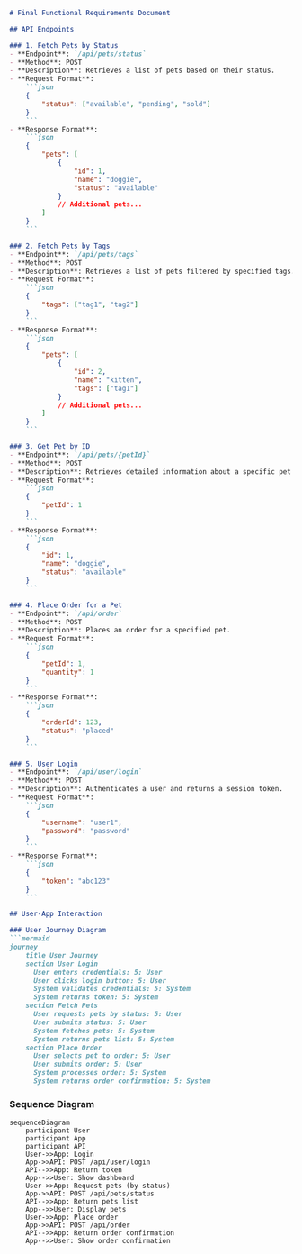 ```markdown
# Final Functional Requirements Document

## API Endpoints

### 1. Fetch Pets by Status
- **Endpoint**: `/api/pets/status`
- **Method**: POST
- **Description**: Retrieves a list of pets based on their status.
- **Request Format**:
    ```json
    {
        "status": ["available", "pending", "sold"]
    }
    ```
- **Response Format**:
    ```json
    {
        "pets": [
            {
                "id": 1,
                "name": "doggie",
                "status": "available"
            }
            // Additional pets...
        ]
    }
    ```

### 2. Fetch Pets by Tags
- **Endpoint**: `/api/pets/tags`
- **Method**: POST
- **Description**: Retrieves a list of pets filtered by specified tags.
- **Request Format**:
    ```json
    {
        "tags": ["tag1", "tag2"]
    }
    ```
- **Response Format**:
    ```json
    {
        "pets": [
            {
                "id": 2,
                "name": "kitten",
                "tags": ["tag1"]
            }
            // Additional pets...
        ]
    }
    ```

### 3. Get Pet by ID
- **Endpoint**: `/api/pets/{petId}`
- **Method**: POST
- **Description**: Retrieves detailed information about a specific pet by its ID.
- **Request Format**:
    ```json
    {
        "petId": 1
    }
    ```
- **Response Format**:
    ```json
    {
        "id": 1,
        "name": "doggie",
        "status": "available"
    }
    ```

### 4. Place Order for a Pet
- **Endpoint**: `/api/order`
- **Method**: POST
- **Description**: Places an order for a specified pet.
- **Request Format**:
    ```json
    {
        "petId": 1,
        "quantity": 1
    }
    ```
- **Response Format**:
    ```json
    {
        "orderId": 123,
        "status": "placed"
    }
    ```

### 5. User Login
- **Endpoint**: `/api/user/login`
- **Method**: POST
- **Description**: Authenticates a user and returns a session token.
- **Request Format**:
    ```json
    {
        "username": "user1",
        "password": "password"
    }
    ```
- **Response Format**:
    ```json
    {
        "token": "abc123"
    }
    ```

## User-App Interaction

### User Journey Diagram
```mermaid
journey
    title User Journey
    section User Login
      User enters credentials: 5: User
      User clicks login button: 5: User
      System validates credentials: 5: System
      System returns token: 5: System
    section Fetch Pets
      User requests pets by status: 5: User
      User submits status: 5: User
      System fetches pets: 5: System
      System returns pets list: 5: System
    section Place Order
      User selects pet to order: 5: User
      User submits order: 5: User
      System processes order: 5: System
      System returns order confirmation: 5: System
```

### Sequence Diagram
```mermaid
sequenceDiagram
    participant User
    participant App
    participant API
    User->>App: Login
    App->>API: POST /api/user/login
    API-->>App: Return token
    App-->>User: Show dashboard
    User->>App: Request pets (by status)
    App->>API: POST /api/pets/status
    API-->>App: Return pets list
    App-->>User: Display pets
    User->>App: Place order
    App->>API: POST /api/order
    API-->>App: Return order confirmation
    App-->>User: Show order confirmation
```
```